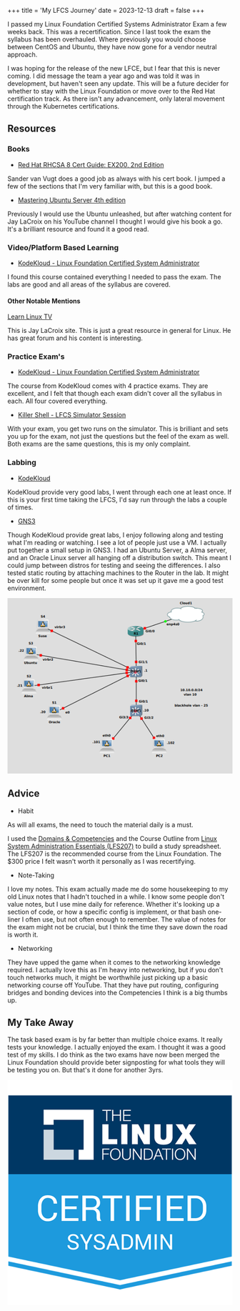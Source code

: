 +++
title = 'My LFCS Journey' 
date  = 2023-12-13
draft = false
+++

I passed my Linux Foundation Certified Systems Administrator Exam a few weeks back. This was a recertification. Since I last took the exam the syllabus has been overhauled. Where previously you would choose between CentOS and Ubuntu, they have now gone for a vendor neutral approach. 

I was hoping for the release of the new LFCE, but I fear that this is never coming. I did message the team a year ago and was told it was in development, but haven't seen any update. This will be a future decider for whether to stay with the Linux Foundation or move over to the Red Hat certification track. As there isn't any advancement, only lateral movement through the Kubernetes certifications.


## Resources ##
### Books ###

* [Red Hat RHCSA 8 Cert Guide: EX200, 2nd Edition](https://www.informit.com/store/red-hat-rhcsa-8-cert-guide-ex200-9780137341627)

Sander van Vugt does a good job as always with his cert book. I jumped a few of the sections that I'm very familiar with, but this is a good book.

* [Mastering Ubuntu Server 4th edition](https://ubuntuserverbook.com/)

Previously I would use the Ubuntu unleashed, but after watching content for Jay LaCroix on his YouTube channel I thought I would give his book a go. It's a brilliant resource and found it a good read.


### Video/Platform Based Learning ###

* [KodeKloud - Linux Foundation Certified System Administrator](https://kodekloud.com/)

I found this course contained everything I needed to pass the exam. The labs are good and all areas of the syllabus are covered.

#### Other Notable Mentions ####

[Learn Linux TV](https://www.learnlinux.tv/)

This is Jay LaCroix site. This is just a great resource in general for Linux. He has great forum and his content is interesting.

### Practice Exam's ###

* [KodeKloud - Linux Foundation Certified System Administrator](https://kodekloud.com/)

The course from KodeKloud comes with 4 practice exams. They are excellent, and I felt that though each exam didn't cover all the syllabus in each. All four covered everything.

* [Killer Shell - LFCS Simulator Session](https://killer.sh)

With your exam, you get two runs on the simulator. This is brilliant and sets you up for the exam, not just the questions but the feel of the exam as well. Both exams are the same questions, this is my only complaint.

### Labbing ###

* [KodeKloud](https://kodekloud.com/)

KodeKloud provide very good labs, I went through each one at least once. If this is your first time taking the LFCS, I'd say run through the labs a couple of times.

* [GNS3](https://gns3.com/)

Though KodeKloud provide great labs, I enjoy following along and testing what I'm reading or watching. I see a lot of people just use a VM. I actually put together a small setup in GNS3. I had an Ubuntu Server, a Alma server, and an Oracle Linux server all hanging off a distribution switch. This meant I could jump between distros for testing and seeing the differences. I also tested static routing by attaching machines to the Router in the lab. It might be over kill for some people but once it was set up it gave me a good test environment.

![GNS3 LFCS Lab Topology](lfcs-lab-top.png)

## Advice ##

* Habit

As will all exams, the need to touch the material daily is a must.

I used the [Domains & Competencies](https://training.linuxfoundation.org/certification/linux-foundation-certified-sysadmin-lfcs/) and the Course Outline from [Linux System Administration Essentials (LFS207)](https://training.linuxfoundation.org/training/linux-system-administration-essentials-lfs207/) to build a study spreadsheet. The LFS207 is the recommended course from the Linux Foundation. The $300 price I felt wasn't worth it personally as I was recertifying.

* Note-Taking

I love my notes. This exam actually made me do some housekeeping to my old Linux notes that I hadn't touched in a while. I know some people don't value notes, but I use mine daily for reference. Whether it's looking up a section of code, or how a specific config is implement, or that bash one-liner I often use, but not often enough to remember. The value of notes for the exam might not be crucial, but I think the time they save down the road is worth it. 

* Networking

They have upped the game when it comes to the networking knowledge required. I actually love this as I'm heavy into networking, but if you don't touch networks much, it might be worthwhile just picking up a basic networking course off YouTube. That they have put routing, configuring bridges and bonding devices into the Competencies I think is a big thumbs up.

## My Take Away ##

The task based exam is by far better than multiple choice exams. It really tests your knowledge. I actually enjoyed the exam. I thought it was a good test of my skills. I do think as the two exams have now been merged the Linux Foundation should provide beter signposting for what tools they will be testing you on. But that's it done for another 3yrs.

![Linux Foundation Certified System Administrator](lfcs-badge.png)

